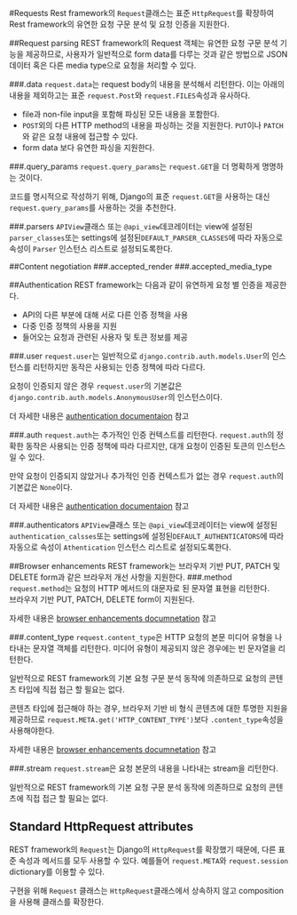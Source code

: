 #Requests
Rest framework의 `Request`클래스는 표준 `HttpRequest`를 확장하여 Rest framework의 유연한 요청 구문 분석 및 요청 인증을 지원한다.

##Request parsing
REST framework의 Request 객체는 유연한 요청 구문 분석 기능을 제공하므로, 사용자가 일반적으로 form data를 다루는 것과 같은 방법으로 JSON 데이터 혹은 다른 media type으로 요청을 처리할 수 있다. 

###.data
`request.data`는 request body의 내용을 분석해서 리턴한다. 이는 아래의 내용을 제외하고는 표준 `request.Post`와 `request.FILES`속성과 유사하다. 

- file과 non-file input을 포함해 파싱된 모든 내용을 포함한다.
- `POST`외의 다른 HTTP method의 내용을 파싱하는 것을 지원한다. `PUT`이나 `PATCH`와 같은 요청 내용에 접근할 수 있다.
- form data 보다 유연한 파싱을 지원한다. 

###.query_params
`request.query_params`는 `request.GET`을 더 명확하게 명명하는 것이다. 

코드를 명시적으로 작성하기 위해, Django의 표준 `request.GET`을 사용하는 대신 `request.query_params`를 사용하는 것을 추천한다. 

###.parsers
`APIView`클래스 또는 `@api_view`데코레이터는 view에 설정된 `parser_classes`또는 settings에 설정된`DEFAULT_PARSER_CLASSES`에 따라 자동으로 속성이 `Parser` 인스턴스 리스트로 설정되도록한다.

##Content negotiation
###.accepted_render
###.accepted\_media\_type

##Authentication
REST framework는 다음과 같이 유연하게 요청 별 인증을 제공한다. 

- API의 다른 부분에 대해 서로 다른 인증 정책을 사용
- 다중 인증 정책의 사용을 지원
- 들어오는 요청과 관련된 사용자 및 토큰 정보를 제공

###.user
`request.user`는 일반적으로 `django.contrib.auth.models.User`의 인스턴스를 리턴하지만 동작은 사용되는 인증 정책에 따라 다르다.

요청이 인증되지 않은 경우 `request.user`의 기본값은 `django.contrib.auth.models.AnonymousUser`의 인스턴스이다.

더 자세한 내용은 [authentication documentaion](http://www.django-rest-framework.org/api-guide/authentication/) 참고

###.auth
`request.auth`는 추가적인 인증 컨텍스트를 리턴한다. `request.auth`의 정확한 동작은 사용되는 인증 정책에 따라 다르지만, 대개 요청이 인증된 토큰의 인스턴스일 수 있다.

만약 요청이 인증되지 않았거나 추가적인 인증 컨텍스트가 없는 경우 `request.auth`의 기본값은 `None`이다.

더 자세한 내용은 [authentication documentaion](http://www.django-rest-framework.org/api-guide/authentication/) 참고

###.authenticators
`APIView`클래스 또는 `@api_view`데코레이터는 view에 설정된 `authentication_calsses`또는 settings에 설정된`DEFAULT_AUTHENTICATORS`에 따라 자동으로 속성이 `Athentication` 인스턴스 리스트로 설정되도록한다.

##Browser enhancements
REST framework는 브라우저 기반 PUT, PATCH 및 DELETE form과 같은 브라우저 개선 사항을 지원한다.
###.method
`request.method`는 요청의 HTTP 메서드의 대문자로 된 문자열 표현을 리턴한다.  
브라우저 기반 PUT, PATCH, DELETE form이 지원된다. 

자세한 내용은 [browser enhancements documnetation](http://www.django-rest-framework.org/topics/browser-enhancements/) 참고

###.content_type
`request.content_type`은 HTTP 요청의 본문 미디어 유형을 나타내는 문자열 객체를 리턴한다. 미디어 유형이 제공되지 않은 경우에는 빈 문자열을 리턴한다.

일반적으로 REST framework의 기본 요청 구문 분석 동작에 의존하므로 요청의 콘텐츠 타입에 직접 접근 할 필요는 없다. 

콘텐츠 타입에 접근해야 하는 경우, 브라우저 기반 비 형식 콘텐츠에 대한 투명한 지원을 제공하므로 `request.META.get('HTTP_CONTENT_TYPE')`보다 `.content_type`속성을 사용해야한다. 

자세한 내용은 [browser enhancements documnetation](http://www.django-rest-framework.org/topics/browser-enhancements/) 참고

###.stream
`request.stream`은 요청 본문의 내용을 나타내는 stream을 리턴한다. 

일반적으로 REST framework의 기본 요청 구문 분석 동작에 의존하므로 요청의 콘텐츠에 직접 접근 할 필요는 없다. 

## Standard HttpRequest attributes
REST framework의 `Request`는 Django의 `HttpRequest`를 확장했기 때문에, 다른 표준 속성과 메서드를 모두 사용할 수 있다. 예를들어 `request.META`와 `request.session` dictionary를 이용할 수 있다. 

구현을 위해 `Request` 클래스는 `HttpRequest`클래스에서 상속하지 않고 composition을 사용해 클래스를 확장한다. 


